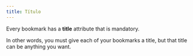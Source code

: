 ```yaml
---
title: Título
---
```


Every bookmark has a **title** attribute that is mandatory.

In other words, you must give each of your bookmarks a title, but that title can be anything you want.

